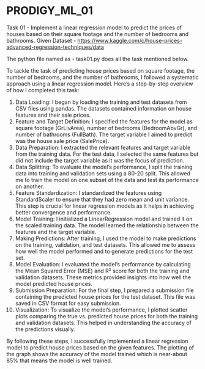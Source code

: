 # PRODIGY_ML_01

Task 01 - Implement a linear regression model to predict the prices of houses based on their square footage and the number of bedrooms and bathrooms.
Given Dataset - https://www.kaggle.com/c/house-prices-advanced-regression-techniques/data

The python file named as - task01.py does all the task mentioned below.

To tackle the task of predicting house prices based on square footage, the number of bedrooms, and the number of bathrooms, I followed a systematic approach using a linear regression model. Here’s a step-by-step overview of how I completed this task:
1. Data Loading: I began by loading the training and test datasets from CSV files using pandas. The datasets contained information on house features and their sale prices.
2. Feature and Target Definition: I specified the features for the model as square footage (GrLivArea), number of bedrooms (BedroomAbvGr), and number of bathrooms (FullBath). The target variable I aimed to predict was the house sale price (SalePrice).
3. Data Preparation: I extracted the relevant features and target variable from the training data. For the test data, I selected the same features but did not include the target variable as it was the focus of prediction.
4. Data Splitting: To evaluate the model’s performance, I split the training data into training and validation sets using a 80-20 split. This allowed me to train the model on one subset of the data and test its performance on another.
5. Feature Standardization: I standardized the features using StandardScaler to ensure that they had zero mean and unit variance. This step is crucial for linear regression models as it helps in achieving better convergence and performance.
6. Model Training: I initialized a LinearRegression model and trained it on the scaled training data. The model learned the relationship between the features and the target variable.
7. Making Predictions: After training, I used the model to make predictions on the training, validation, and test datasets. This allowed me to assess how well the model performed and to generate predictions for the test set.
8. Model Evaluation: I evaluated the model’s performance by calculating the Mean Squared Error (MSE) and R² score for both the training and validation datasets. These metrics provided insights into how well the model predicted house prices.
9. Submission Preparation: For the final step, I prepared a submission file containing the predicted house prices for the test dataset. This file was saved in CSV format for easy submission.
10. Visualization: To visualize the model’s performance, I plotted scatter plots comparing the true vs. predicted house prices for both the training and validation datasets. This helped in understanding the accuracy of the predictions visually.

By following these steps, I successfully implemented a linear regression model to predict house prices based on the given features. The plotting of the graph shows the accuracy of the model trained which is near-about 85% that means the model is well trained.
